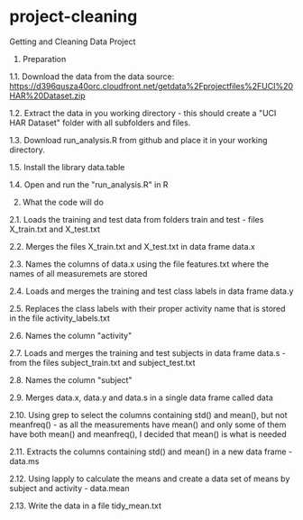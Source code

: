 project-cleaning
================

Getting and Cleaning Data Project

1. Preparation

1.1. Download the data from the data source: https://d396qusza40orc.cloudfront.net/getdata%2Fprojectfiles%2FUCI%20HAR%20Dataset.zip

1.2. Extract the data in you working directory - this should create a "UCI HAR Dataset" folder with all subfolders and files.

1.3. Download run_analysis.R from github and place it in your working directory.

1.5. Install the library data.table

1.4. Open and run the "run_analysis.R" in R



2. What the code will do

2.1. Loads the training and test data from folders train and test - files X_train.txt and X_test.txt

2.2. Merges the files X_train.txt and X_test.txt in data frame data.x

2.3. Names the columns of data.x using the file features.txt where the names of all measuremets are stored


2.4. Loads and merges the training and test class labels in data frame data.y

2.5. Replaces the class labels with their proper activity name that is stored in the file activity_labels.txt

2.6. Names the column "activity"

2.7. Loads and merges the training and test subjects in data frame data.s - from the files subject_train.txt and subject_test.txt

2.8. Names the column "subject"

2.9. Merges data.x, data.y and data.s in a single data frame called data

2.10. Using grep to select the columns containing std() and mean(), but not meanfreq() - as all the measurements have mean() and only some of them have both mean() and meanfreq(), I decided that mean() is what is needed

2.11. Extracts the columns containing std() and mean() in a new data frame - data.ms

2.12. Using lapply to calculate the means and create a data set of means by subject and activity - data.mean

2.13. Write the data in a file tidy_mean.txt

